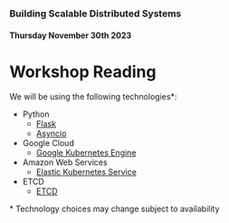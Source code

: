 ### Building Scalable Distributed Systems
#### Thursday November 30th 2023

# Workshop Reading


We will be using the following technologies\*:
- Python
    - [Flask](https://flask.palletsprojects.com/en/2.3.x/)
    - [Asyncio](https://docs.python.org/3/library/asyncio.html)
- Google Cloud 
    - [Google Kubernetes Engine](https://cloud.google.com/kubernetes-engine/docs)
- Amazon Web Services
    - [Elastic Kubernetes Service](https://docs.aws.amazon.com/eks/)
- ETCD 
    - [ETCD](https://etcd.io/)


\* Technology choices may change subject to availability